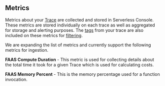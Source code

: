 <!--
title: Metrics
menuText: Metrics
description: Metric definitions
menuOrder: 5
-->

## Metrics 
Metrics about your [Trace](trace.md) are collected and stored in
Serverless Console. These metrics are stored individually on each 
trace as well as aggregated for storage and alerting purposes. 
The [tags](tags.md) from your trace are also included
on these metrics for [filtering](../using/metrics.md).

We are expanding the list of metrics and currently support the 
following metrics for ingestion.

**FAAS Compute Duration** - This metric is used for collecting 
details about the total time it took for a given Trace which is 
used for calculating costs. 

**FAAS Memory Percent**  - This is the memory percentage 
used for a function invocation.
